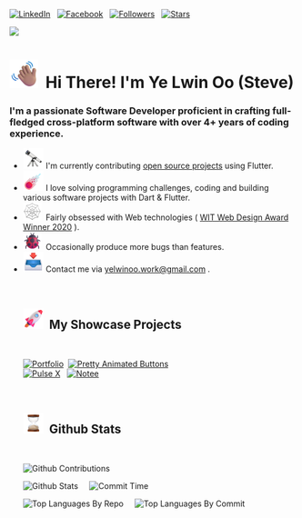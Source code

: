 [![LinkedIn](https://img.shields.io/badge/-LinkedIn-blue?style=for-the-badge&logo=Linkedin&logoColor=white&link=https://www.linkedin.com/in/ye-lwin-oo-ucsm/)](https://www.linkedin.com/in/ye-lwin-oo-ucsm/) &nbsp;
[![Facebook](https://img.shields.io/badge/-Facebook-teal?style=for-the-badge&logo=Facebook&logoColor=white&link=https://www.facebook.com/ye.lwin.oo.someone)](https://www.facebook.com/ye.lwin.oo.someone) &nbsp;
[![Followers](https://img.shields.io/github/followers/YeLwinOo-Steve?style=for-the-badge&logo=Github&label=Followers&labelColor=1A3549&&color=008080)](https://github.com/YeLwinOo-Steve) &nbsp;
[![Stars](https://img.shields.io/github/stars/YeLwinOo-Steve?style=for-the-badge&logo=Github&label=stars&labelColor=1A3549&color=008080)](https://github.com/YeLwinOo-Steve) &nbsp;<br>

![](https://komarev.com/ghpvc/?username=YeLwinOo-Steve&style=for-the-badge&color=1A3549)

# <img src="assets/icons/Waving Hand Medium Skin Tone.png" width="50px"> &nbsp;<b>Hi There! I'm Ye Lwin Oo (Steve)</b>

<h3>I'm a passionate Software Developer proficient in crafting full-fledged cross-platform software with over 4+ years of coding experience.</h3> 
<ul>
<li> <img src="assets/icons/Telescope.webp" width="36px">  I'm currently contributing <a href="https://en.wikipedia.org/wiki/Open_source">open source projects</a> using Flutter.</li>
<!-- <li> <b style="font-size: 28px">📢</b>  I speak about Flutter at:<br>
  <ul>
  <li>Google DevFest</li>
  <li>Flutter Events</li>
  </ul>
</li> -->
<li> <img src="assets/icons/Comet.png" width="36px">  I love solving programming challenges, coding and building various software projects with Dart & Flutter. 
</li>
<li><img src="assets/icons/Spider Web.webp" width="32px">&nbsp; Fairly obsessed with Web technologies ( <a href="https://witaward.com/result/2020">WIT Web Design Award Winner 2020</a> ).</li> 
<li><img src="assets/icons/Lady Beetle.png" width="32px">&nbsp; Occasionally produce more bugs than features.</li>
<li> <img src="assets/icons/Inbox Tray.webp" width="36px"> Contact me via <a href="mailto: yelwinoo.work@gmail.com">yelwinoo.work@gmail.com</a> .</li>

&nbsp;

## <img src="assets/icons/Rocket.png" width="36px"> &nbsp;My Showcase Projects 

<br>

[![Portfolio](https://github-readme-stats.vercel.app/api/pin/?username=YeLwinOo-Steve&repo=ye-lwin-oo&theme=dark&title_color=7fff00&text_color=7fff00)](https://github.com/YeLwinOo-Steve/ye-lwin-oo)&nbsp;
[![Pretty Animated Buttons](https://github-readme-stats.vercel.app/api/pin/?username=YeLwinOo-Steve&repo=pretty_animated_buttons&theme=dark&title_color=7fff00&text_color=7fff00)](https://github.com/YeLwinOo-Steve/pretty_animated_buttons)
<br>
[![Pulse X](https://github-readme-stats.vercel.app/api/pin/?username=YeLwinOo-Steve&repo=Pulse&theme=dark&title_color=7fff00&text_color=7fff00)](https://github.com/YeLwinOo-Steve/Pulse)
&nbsp;
[![Notee](https://github-readme-stats.vercel.app/api/pin/?username=YeLwinOo-Steve&repo=Notee&theme=dark&title_color=7fff00&text_color=7fff00)](https://github.com/YeLwinOo-Steve/Notee)

&nbsp;

## <img src="assets/icons/Hourglass Done.webp" width="36px"> &nbsp;Github Stats

<br>

![Github Contributions](http://github-profile-summary-cards.vercel.app/api/cards/profile-details?username=YeLwinOo-Steve&theme=chartreuse_dark)

![Github Stats](http://github-profile-summary-cards.vercel.app/api/cards/stats?username=YeLwinOo-Steve&theme=chartreuse_dark)&nbsp;&nbsp;
&nbsp;
![Commit Time](http://github-profile-summary-cards.vercel.app/api/cards/productive-time?username=YeLwinOo-Steve&theme=chartreuse_dark&utcOffset=8)

![Top Languages By Repo](http://github-profile-summary-cards.vercel.app/api/cards/repos-per-language?username=YeLwinOo-Steve&theme=chartreuse_dark)&nbsp;&nbsp;
&nbsp;
![Top Languages By Commit](http://github-profile-summary-cards.vercel.app/api/cards/most-commit-language?username=YeLwinOo-Steve&theme=chartreuse_dark)
